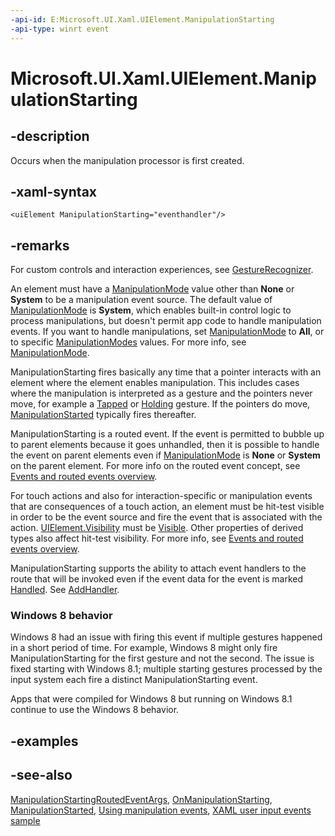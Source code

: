 ```yaml
---
-api-id: E:Microsoft.UI.Xaml.UIElement.ManipulationStarting
-api-type: winrt event
---
```


<!-- Event syntax
public event Windows.UI.Xaml.Input.ManipulationStartingEventHandler ManipulationStarting
-->

# Microsoft.UI.Xaml.UIElement.ManipulationStarting

## -description

Occurs when the manipulation processor is first created.

## -xaml-syntax

```xaml
<uiElement ManipulationStarting="eventhandler"/>
```

## -remarks

For custom controls and interaction experiences, see [GestureRecognizer](/uwp/api/windows.ui.input.gesturerecognizer).

An element must have a [ManipulationMode](uielement_manipulationmode.md) value other than **None** or **System** to be a manipulation event source. The default value of [ManipulationMode](uielement_manipulationmode.md) is **System**, which enables built-in control logic to process manipulations, but doesn't permit app code to handle manipulation events. If you want to handle manipulations, set [ManipulationMode](uielement_manipulationmode.md) to **All**, or to specific [ManipulationModes](../microsoft.ui.xaml.input/manipulationmodes.md) values. For more info, see [ManipulationMode](uielement_manipulationmode.md).

ManipulationStarting fires basically any time that a pointer interacts with an element where the element enables manipulation. This includes cases where the manipulation is interpreted as a gesture and the pointers never move, for example a [Tapped](uielement_tapped.md) or [Holding](uielement_holding.md) gesture. If the pointers do move, [ManipulationStarted](uielement_manipulationstarted.md) typically fires thereafter.

ManipulationStarting is a routed event. If the event is permitted to bubble up to parent elements because it goes unhandled, then it is possible to handle the event on parent elements even if [ManipulationMode](uielement_manipulationmode.md) is **None** or **System** on the parent element. For more info on the routed event concept, see [Events and routed events overview](/windows/uwp/xaml-platform/events-and-routed-events-overview).

For touch actions and also for interaction-specific or manipulation events that are consequences of a touch action, an element must be hit-test visible in order to be the event source and fire the event that is associated with the action. [UIElement.Visibility](uielement_visibility.md) must be [Visible](visibility.md). Other properties of derived types also affect hit-test visibility. For more info, see [Events and routed events overview](/windows/uwp/xaml-platform/events-and-routed-events-overview).

ManipulationStarting supports the ability to attach event handlers to the route that will be invoked even if the event data for the event is marked [Handled](../microsoft.ui.xaml.input/manipulationstartingroutedeventargs_handled.md). See [AddHandler](uielement_addhandler_1350394113.md).

### Windows 8 behavior

Windows 8 had an issue with firing this event if multiple gestures happened in a short period of time. For example, Windows 8 might only fire ManipulationStarting for the first gesture and not the second. The issue is fixed starting with Windows 8.1; multiple starting gestures processed by the input system each fire a distinct ManipulationStarting event.

Apps that were compiled for Windows 8 but running on Windows 8.1 continue to use the Windows 8 behavior.

## -examples

## -see-also

[ManipulationStartingRoutedEventArgs](../microsoft.ui.xaml.input/manipulationstartingroutedeventargs.md), [OnManipulationStarting](/uwp/api/windows.ui.xaml.controls.control.onmanipulationstarting(windows.ui.xaml.input.manipulationstartingroutedeventargs)), [ManipulationStarted](uielement_manipulationstarted.md), [Using manipulation events](/previous-versions/windows/apps/hh465387(v=win.10)), [XAML user input events sample](https://github.com/microsoftarchive/msdn-code-gallery-microsoft/tree/master/Official%20Windows%20Platform%20Sample/Input%20XAML%20user%20input%20events%20sample)
